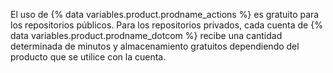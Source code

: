 El uso de {% data variables.product.prodname_actions %} es gratuito para los repositorios públicos. Para los repositorios privados, cada cuenta de {% data variables.product.prodname_dotcom %} recibe una cantidad determinada de minutos y almacenamiento gratuitos dependiendo del producto que se utilice con la cuenta.
